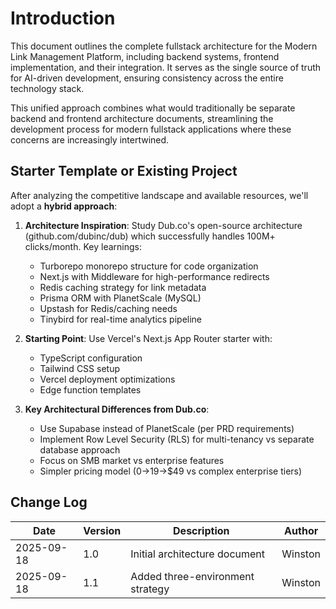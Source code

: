 # Introduction

This document outlines the complete fullstack architecture for the Modern Link Management Platform, including backend systems, frontend implementation, and their integration. It serves as the single source of truth for AI-driven development, ensuring consistency across the entire technology stack.

This unified approach combines what would traditionally be separate backend and frontend architecture documents, streamlining the development process for modern fullstack applications where these concerns are increasingly intertwined.

## Starter Template or Existing Project

After analyzing the competitive landscape and available resources, we'll adopt a **hybrid approach**:

1. **Architecture Inspiration**: Study Dub.co's open-source architecture (github.com/dubinc/dub) which successfully handles 100M+ clicks/month. Key learnings:
   - Turborepo monorepo structure for code organization
   - Next.js with Middleware for high-performance redirects
   - Redis caching strategy for link metadata
   - Prisma ORM with PlanetScale (MySQL)
   - Upstash for Redis/caching needs
   - Tinybird for real-time analytics pipeline

2. **Starting Point**: Use Vercel's Next.js App Router starter with:
   - TypeScript configuration
   - Tailwind CSS setup
   - Vercel deployment optimizations
   - Edge function templates

3. **Key Architectural Differences from Dub.co**:
   - Use Supabase instead of PlanetScale (per PRD requirements)
   - Implement Row Level Security (RLS) for multi-tenancy vs separate database approach
   - Focus on SMB market vs enterprise features
   - Simpler pricing model ($0→$19→$49 vs complex enterprise tiers)

## Change Log

| Date       | Version | Description                      | Author  |
| ---------- | ------- | -------------------------------- | ------- |
| 2025-09-18 | 1.0     | Initial architecture document    | Winston |
| 2025-09-18 | 1.1     | Added three-environment strategy | Winston |
